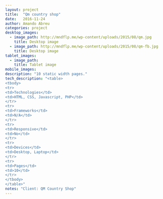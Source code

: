 ```yaml
---
layout: project 
title:  "Qm country shop"
date:   2016-11-24
author: Amando Abreu
categories: project
desktop_images:
  - image_path: http://mndflp.me/wp-content/uploads/2015/08/qm.jpg
    title: Desktop image
  - image_path: http://mndflp.me/wp-content/uploads/2015/08/qm-fb.jpg
    title: Desktop image
tablet_images:
  - image_path: 
    title: Tablet image
mobile_images:
description: "10 static width pages."
tech_description: "<table>
<tbody>
<tr>
<td>Technologies</td>
<td>HTML, CSS, Javascript, PHP</td>
</tr>
<tr>
<td>Frameworks</td>
<td>N/A</td>
</tr>
<tr>
<td>Responsive</td>
<td>No</td>
</tr>
<tr>
<td>Devices</td>
<td>Desktop, Laptop</td>
</tr>
<tr>
<td>Pages</td>
<td>10</td>
</tr>
</tbody>
</table>"
notes: "Client: QM Country Shop"
---
```


